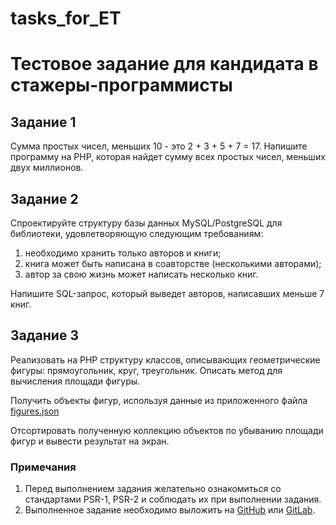 # tasks_for_ET

# Тестовое задание для кандидата в стажеры-программисты

## Задание 1
Сумма простых чисел, меньших 10 - это 2 + 3 + 5 + 7 = 17.
Напишите программу на PHP, которая найдет сумму всех простых чисел, меньших двух миллионов.

## Задание 2
Спроектируйте структуру базы данных MySQL/PostgreSQL для библиотеки, удовлетворяющую следующим требованиям:
1. необходимо хранить только авторов и книги;
2. книга может быть написана в соавторстве (несколькими авторами);
3. автор за свою жизнь может написать несколько книг.

Напишите SQL-запрос, который выведет авторов, написавших меньше 7 книг.  

## Задание 3
Реализовать на PHP структуру классов, описывающих геометрические фигуры: прямоугольник, круг, треугольник. 
Описать метод для вычисления площади фигуры.

Получить объекты фигур, используя данные из приложенного файла [figures.json](https://gitlab.com/effective-group/php-test-task/blob/master/figures.json)

Отсортировать полученную коллекцию объектов по убыванию площади фигур и вывести результат на экран.


### Примечания
1. Перед выполнением задания желательно ознакомиться со стандартами PSR-1, PSR-2 и соблюдать их при выполнении задания.
2. Выполненное задание необходимо выложить на [GitHub](https://github.com) или [GitLab](https://gitlab.com).

